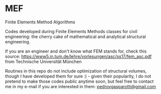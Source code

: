 # MEF
Finite Elements Method Algorithms

Codes developed during Finite Elements Methods classes for civil engineering: the cherry cake of mathematical and analytical structural engineering. 

If you are an engineer and don't know what FEM stands for, check this source: https://www5.in.tum.de/lehre/vorlesungen/asc/ss17/fem_asc.pdf from Technische Universität München

Routines in this repo do not include optimization of structural volumes, though I have developed them for sure :) - given their popularity, I do not pretend to make those codes public anytime soon, but feel free to contact me in my e-mail if you are interested in them: pedrovgasparotti@gmail.com
